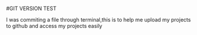 #GIT VERSION TEST

I was commiting a file through terminal,this is to help me upload my projects to github and 
access my projects easily
